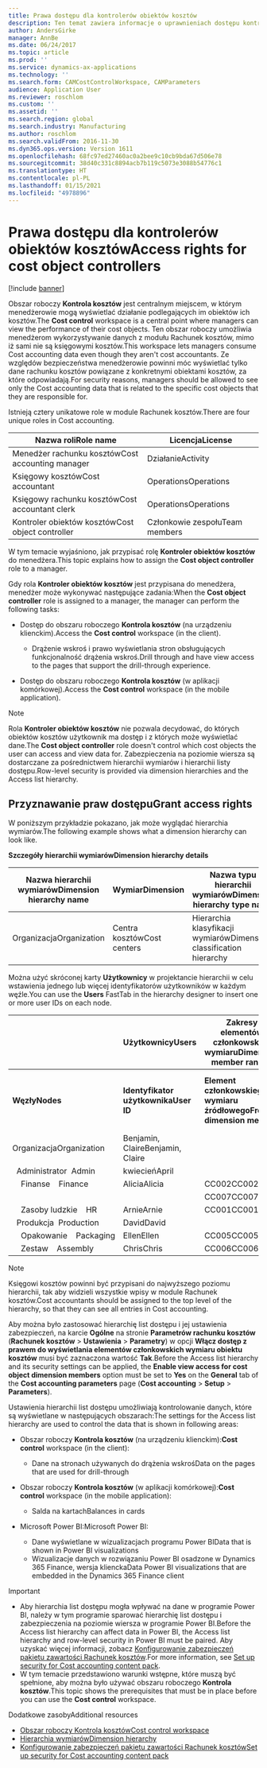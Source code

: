 ```yaml
---
title: Prawa dostępu dla kontrolerów obiektów kosztów
description: Ten temat zawiera informacje o uprawnieniach dostępu kontrolerów obiektu kosztów.
author: AndersGirke
manager: AnnBe
ms.date: 06/24/2017
ms.topic: article
ms.prod: ''
ms.service: dynamics-ax-applications
ms.technology: ''
ms.search.form: CAMCostControlWorkspace, CAMParameters
audience: Application User
ms.reviewer: roschlom
ms.custom: ''
ms.assetid: ''
ms.search.region: global
ms.search.industry: Manufacturing
ms.author: roschlom
ms.search.validFrom: 2016-11-30
ms.dyn365.ops.version: Version 1611
ms.openlocfilehash: 68fc97ed27460ac0a2bee9c10cb9bda67d506e78
ms.sourcegitcommit: 38d40c331c8894acb7b119c5073e3088b54776c1
ms.translationtype: HT
ms.contentlocale: pl-PL
ms.lasthandoff: 01/15/2021
ms.locfileid: "4978896"
---
```

# <a name="access-rights-for-cost-object-controllers"></a><span data-ttu-id="25903-103">Prawa dostępu dla kontrolerów obiektów kosztów</span><span class="sxs-lookup"><span data-stu-id="25903-103">Access rights for cost object controllers</span></span>

[!include [banner](../includes/banner.md)]

<span data-ttu-id="25903-104">Obszar roboczy **Kontrola kosztów** jest centralnym miejscem, w którym menedżerowie mogą wyświetlać działanie podlegających im obiektów ich kosztów.</span><span class="sxs-lookup"><span data-stu-id="25903-104">The **Cost control** workspace is a central point where managers can view the performance of their cost objects.</span></span> <span data-ttu-id="25903-105">Ten obszar roboczy umożliwia menedżerom wykorzystywanie danych z modułu Rachunek kosztów, mimo iż sami nie są księgowymi kosztów.</span><span class="sxs-lookup"><span data-stu-id="25903-105">This workspace lets managers consume Cost accounting data even though they aren't cost accountants.</span></span> <span data-ttu-id="25903-106">Ze względów bezpieczeństwa menedżerowie powinni móc wyświetlać tylko dane rachunku kosztów powiązane z konkretnymi obiektami kosztów, za które odpowiadają.</span><span class="sxs-lookup"><span data-stu-id="25903-106">For security reasons, managers should be allowed to see only the Cost accounting data that is related to the specific cost objects that they are responsible for.</span></span>

<span data-ttu-id="25903-107">Istnieją cztery unikatowe role w module Rachunek kosztów.</span><span class="sxs-lookup"><span data-stu-id="25903-107">There are four unique roles in Cost accounting.</span></span>

| <span data-ttu-id="25903-108">Nazwa roli</span><span class="sxs-lookup"><span data-stu-id="25903-108">Role name</span></span>               | <span data-ttu-id="25903-109">Licencja</span><span class="sxs-lookup"><span data-stu-id="25903-109">License</span></span>      |
|-------------------------|--------------|
| <span data-ttu-id="25903-110">Menedżer rachunku kosztów</span><span class="sxs-lookup"><span data-stu-id="25903-110">Cost accounting manager</span></span> | <span data-ttu-id="25903-111">Działanie</span><span class="sxs-lookup"><span data-stu-id="25903-111">Activity</span></span>     |
| <span data-ttu-id="25903-112">Księgowy kosztów</span><span class="sxs-lookup"><span data-stu-id="25903-112">Cost accountant</span></span>         | <span data-ttu-id="25903-113">Operations</span><span class="sxs-lookup"><span data-stu-id="25903-113">Operations</span></span>   |
| <span data-ttu-id="25903-114">Księgowy rachunku kosztów</span><span class="sxs-lookup"><span data-stu-id="25903-114">Cost accountant clerk</span></span>   | <span data-ttu-id="25903-115">Operations</span><span class="sxs-lookup"><span data-stu-id="25903-115">Operations</span></span>   |
| <span data-ttu-id="25903-116">Kontroler obiektów kosztów</span><span class="sxs-lookup"><span data-stu-id="25903-116">Cost object controller</span></span>  | <span data-ttu-id="25903-117">Członkowie zespołu</span><span class="sxs-lookup"><span data-stu-id="25903-117">Team members</span></span> |

<span data-ttu-id="25903-118">W tym temacie wyjaśniono, jak przypisać rolę **Kontroler obiektów kosztów** do menedżera.</span><span class="sxs-lookup"><span data-stu-id="25903-118">This topic explains how to assign the **Cost object controller** role to a manager.</span></span>

<span data-ttu-id="25903-119">Gdy rola **Kontroler obiektów kosztów** jest przypisana do menedżera, menedżer może wykonywać następujące zadania:</span><span class="sxs-lookup"><span data-stu-id="25903-119">When the **Cost object controller** role is assigned to a manager, the manager can perform the following tasks:</span></span>

- <span data-ttu-id="25903-120">Dostęp do obszaru roboczego **Kontrola kosztów** (na urządzeniu klienckim).</span><span class="sxs-lookup"><span data-stu-id="25903-120">Access the **Cost control** workspace (in the client).</span></span>

    - <span data-ttu-id="25903-121">Drążenie wskroś i prawo wyświetlania stron obsługujących funkcjonalność drążenia wskroś.</span><span class="sxs-lookup"><span data-stu-id="25903-121">Drill through and have view access to the pages that support the drill-through experience.</span></span>

- <span data-ttu-id="25903-122">Dostęp do obszaru roboczego **Kontrola kosztów** (w aplikacji komórkowej).</span><span class="sxs-lookup"><span data-stu-id="25903-122">Access the **Cost control** workspace (in the mobile application).</span></span>

> [!NOTE]
> <span data-ttu-id="25903-123">Rola **Kontroler obiektów kosztów** nie pozwala decydować, do których obiektów kosztów użytkownik ma dostęp i z których może wyświetlać dane.</span><span class="sxs-lookup"><span data-stu-id="25903-123">The **Cost object controller** role doesn't control which cost objects the user can access and view data for.</span></span> <span data-ttu-id="25903-124">Zabezpieczenia na poziomie wiersza są dostarczane za pośrednictwem hierarchii wymiarów i hierarchii listy dostępu.</span><span class="sxs-lookup"><span data-stu-id="25903-124">Row-level security is provided via dimension hierarchies and the Access list hierarchy.</span></span>

## <a name="grant-access-rights"></a><span data-ttu-id="25903-125">Przyznawanie praw dostępu</span><span class="sxs-lookup"><span data-stu-id="25903-125">Grant access rights</span></span>
<span data-ttu-id="25903-126">W poniższym przykładzie pokazano, jak może wyglądać hierarchia wymiarów.</span><span class="sxs-lookup"><span data-stu-id="25903-126">The following example shows what a dimension hierarchy can look like.</span></span>

<span data-ttu-id="25903-127">**Szczegóły hierarchii wymiarów**</span><span class="sxs-lookup"><span data-stu-id="25903-127">**Dimension hierarchy details**</span></span>

| <span data-ttu-id="25903-128">Nazwa hierarchii wymiarów</span><span class="sxs-lookup"><span data-stu-id="25903-128">Dimension hierarchy name</span></span> | <span data-ttu-id="25903-129">Wymiar</span><span class="sxs-lookup"><span data-stu-id="25903-129">Dimension</span></span>    | <span data-ttu-id="25903-130">Nazwa typu hierarchii wymiarów</span><span class="sxs-lookup"><span data-stu-id="25903-130">Dimension hierarchy type name</span></span>      | <span data-ttu-id="25903-131">Hierarchia list dostępu</span><span class="sxs-lookup"><span data-stu-id="25903-131">Access list hierarchy</span></span> |
|--------------------------|--------------|------------------------------------|-----------------------|
| <span data-ttu-id="25903-132">Organizacja</span><span class="sxs-lookup"><span data-stu-id="25903-132">Organization</span></span>             | <span data-ttu-id="25903-133">Centra kosztów</span><span class="sxs-lookup"><span data-stu-id="25903-133">Cost centers</span></span> | <span data-ttu-id="25903-134">Hierarchia klasyfikacji wymiarów</span><span class="sxs-lookup"><span data-stu-id="25903-134">Dimension classification hierarchy</span></span> | <span data-ttu-id="25903-135">**Tak**</span><span class="sxs-lookup"><span data-stu-id="25903-135">**Yes**</span></span>               |

<span data-ttu-id="25903-136">Można użyć skróconej karty **Użytkownicy** w projektancie hierarchii w celu wstawienia jednego lub więcej identyfikatorów użytkowników w każdym węźle.</span><span class="sxs-lookup"><span data-stu-id="25903-136">You can use the **Users** FastTab in the hierarchy designer to insert one or more user IDs on each node.</span></span>

|                                   | <span data-ttu-id="25903-137">Użytkownicy</span><span class="sxs-lookup"><span data-stu-id="25903-137">Users</span></span>            | <span data-ttu-id="25903-138">Zakresy elementów członkowskich wymiaru</span><span class="sxs-lookup"><span data-stu-id="25903-138">Dimension member ranges</span></span>   |                         |
|-----------------------------------|------------------|---------------------------|-------------------------|
| <span data-ttu-id="25903-139">**Węzły**</span><span class="sxs-lookup"><span data-stu-id="25903-139">**Nodes**</span></span>                         | <span data-ttu-id="25903-140">**Identyfikator użytkownika**</span><span class="sxs-lookup"><span data-stu-id="25903-140">**User ID**</span></span>      | <span data-ttu-id="25903-141">**Element członkowskiego wymiaru źródłowego**</span><span class="sxs-lookup"><span data-stu-id="25903-141">**From dimension member**</span></span> | <span data-ttu-id="25903-142">**Element członkowski wymiaru docelowego**</span><span class="sxs-lookup"><span data-stu-id="25903-142">**To dimension member**</span></span> |
| <span data-ttu-id="25903-143">Organizacja</span><span class="sxs-lookup"><span data-stu-id="25903-143">Organization</span></span>                      | <span data-ttu-id="25903-144">Benjamin, Claire</span><span class="sxs-lookup"><span data-stu-id="25903-144">Benjamin, Claire</span></span> |                           |                         |
| <span data-ttu-id="25903-145">&nbsp;&nbsp;Administrator</span><span class="sxs-lookup"><span data-stu-id="25903-145">&nbsp;&nbsp;Admin</span></span>                 | <span data-ttu-id="25903-146">kwiecień</span><span class="sxs-lookup"><span data-stu-id="25903-146">April</span></span>            |                           |                         |
| <span data-ttu-id="25903-147">&nbsp;&nbsp;&nbsp;&nbsp;Finanse</span><span class="sxs-lookup"><span data-stu-id="25903-147">&nbsp;&nbsp;&nbsp;&nbsp;Finance</span></span>   | <span data-ttu-id="25903-148">Alicia</span><span class="sxs-lookup"><span data-stu-id="25903-148">Alicia</span></span>           | <span data-ttu-id="25903-149">CC002</span><span class="sxs-lookup"><span data-stu-id="25903-149">CC002</span></span>                     | <span data-ttu-id="25903-150">CC003</span><span class="sxs-lookup"><span data-stu-id="25903-150">CC003</span></span>                   |
|                                   |                  | <span data-ttu-id="25903-151">CC007</span><span class="sxs-lookup"><span data-stu-id="25903-151">CC007</span></span>                     | <span data-ttu-id="25903-152">CC007</span><span class="sxs-lookup"><span data-stu-id="25903-152">CC007</span></span>                   |
| <span data-ttu-id="25903-153">&nbsp;&nbsp;&nbsp;&nbsp;Zasoby ludzkie</span><span class="sxs-lookup"><span data-stu-id="25903-153">&nbsp;&nbsp;&nbsp;&nbsp;HR</span></span>        | <span data-ttu-id="25903-154">Arnie</span><span class="sxs-lookup"><span data-stu-id="25903-154">Arnie</span></span>            | <span data-ttu-id="25903-155">CC001</span><span class="sxs-lookup"><span data-stu-id="25903-155">CC001</span></span>                     | <span data-ttu-id="25903-156">CC001</span><span class="sxs-lookup"><span data-stu-id="25903-156">CC001</span></span>                   |
| <span data-ttu-id="25903-157">&nbsp;&nbsp;Produkcja</span><span class="sxs-lookup"><span data-stu-id="25903-157">&nbsp;&nbsp;Production</span></span>            | <span data-ttu-id="25903-158">David</span><span class="sxs-lookup"><span data-stu-id="25903-158">David</span></span>            |                           |                         |
| <span data-ttu-id="25903-159">&nbsp;&nbsp;&nbsp;&nbsp;Opakowanie</span><span class="sxs-lookup"><span data-stu-id="25903-159">&nbsp;&nbsp;&nbsp;&nbsp;Packaging</span></span> | <span data-ttu-id="25903-160">Ellen</span><span class="sxs-lookup"><span data-stu-id="25903-160">Ellen</span></span>            | <span data-ttu-id="25903-161">CC005</span><span class="sxs-lookup"><span data-stu-id="25903-161">CC005</span></span>                     | <span data-ttu-id="25903-162">CC005</span><span class="sxs-lookup"><span data-stu-id="25903-162">CC005</span></span>                   |
| <span data-ttu-id="25903-163">&nbsp;&nbsp;&nbsp;&nbsp;Zestaw</span><span class="sxs-lookup"><span data-stu-id="25903-163">&nbsp;&nbsp;&nbsp;&nbsp;Assembly</span></span>  | <span data-ttu-id="25903-164">Chris</span><span class="sxs-lookup"><span data-stu-id="25903-164">Chris</span></span>            | <span data-ttu-id="25903-165">CC006</span><span class="sxs-lookup"><span data-stu-id="25903-165">CC006</span></span>                     | <span data-ttu-id="25903-166">CC006</span><span class="sxs-lookup"><span data-stu-id="25903-166">CC006</span></span>                   |

> [!NOTE]
> <span data-ttu-id="25903-167">Księgowi kosztów powinni być przypisani do najwyższego poziomu hierarchii, tak aby widzieli wszystkie wpisy w module Rachunek kosztów.</span><span class="sxs-lookup"><span data-stu-id="25903-167">Cost accountants should be assigned to the top level of the hierarchy, so that they can see all entries in Cost accounting.</span></span>

<span data-ttu-id="25903-168">Aby można było zastosować hierarchię list dostępu i jej ustawienia zabezpieczeń, na karcie **Ogólne** na stronie **Parametrów rachunku kosztów** (**Rachunek kosztów** > **Ustawienia** > **Parametry**) w opcji **Włącz dostęp z prawem do wyświetlania elementów członkowskich wymiaru obiektu kosztów** musi być zaznaczona wartość **Tak**.</span><span class="sxs-lookup"><span data-stu-id="25903-168">Before the Access list hierarchy and its security settings can be applied, the **Enable view access for cost object dimension members** option must be set to **Yes** on the **General** tab of the **Cost accounting parameters** page (**Cost accounting** > **Setup** > **Parameters**).</span></span>

<span data-ttu-id="25903-169">Ustawienia hierarchii list dostępu umożliwiają kontrolowanie danych, które są wyświetlane w następujących obszarach:</span><span class="sxs-lookup"><span data-stu-id="25903-169">The settings for the Access list hierarchy are used to control the data that is shown in following areas:</span></span>

- <span data-ttu-id="25903-170">Obszar roboczy **Kontrola kosztów** (na urządzeniu klienckim):</span><span class="sxs-lookup"><span data-stu-id="25903-170">**Cost control** workspace (in the client):</span></span>

    - <span data-ttu-id="25903-171">Dane na stronach używanych do drążenia wskroś</span><span class="sxs-lookup"><span data-stu-id="25903-171">Data on the pages that are used for drill-through</span></span>

- <span data-ttu-id="25903-172">Obszar roboczy **Kontrola kosztów** (w aplikacji komórkowej):</span><span class="sxs-lookup"><span data-stu-id="25903-172">**Cost control** workspace (in the mobile application):</span></span>

    - <span data-ttu-id="25903-173">Salda na kartach</span><span class="sxs-lookup"><span data-stu-id="25903-173">Balances in cards</span></span>

- <span data-ttu-id="25903-174">Microsoft Power BI:</span><span class="sxs-lookup"><span data-stu-id="25903-174">Microsoft Power BI:</span></span>

    - <span data-ttu-id="25903-175">Dane wyświetlane w wizualizacjach programu Power BI</span><span class="sxs-lookup"><span data-stu-id="25903-175">Data that is shown in Power BI visualizations</span></span>
    - <span data-ttu-id="25903-176">Wizualizacje danych w rozwiązaniu Power BI osadzone w Dynamics 365 Finance, wersja kliencka</span><span class="sxs-lookup"><span data-stu-id="25903-176">Data Power BI visualizations that are embedded in the Dynamics 365 Finance client</span></span>

> [!IMPORTANT]
> - <span data-ttu-id="25903-177">Aby hierarchia list dostępu mogła wpływać na dane w programie Power BI, należy w tym programie sparować hierarchię list dostępu i zabezpieczenia na poziomie wiersza w programie Power BI.</span><span class="sxs-lookup"><span data-stu-id="25903-177">Before the Access list hierarchy can affect data in Power BI, the Access list hierarchy and row-level security in Power BI must be paired.</span></span> <span data-ttu-id="25903-178">Aby uzyskać więcej informacji, zobacz [Konfigurowanie zabezpieczeń pakietu zawartości Rachunek kosztów](../../dev-itpro/analytics/setup-security-cost-accounting-content-pack.md).</span><span class="sxs-lookup"><span data-stu-id="25903-178">For more information, see [Set up security for Cost accounting content pack](../../dev-itpro/analytics/setup-security-cost-accounting-content-pack.md).</span></span>
> - <span data-ttu-id="25903-179">W tym temacie przedstawiono warunki wstępne, które muszą być spełnione, aby można było używać obszaru roboczego **Kontrola kosztów**.</span><span class="sxs-lookup"><span data-stu-id="25903-179">This topic shows the prerequisites that must be in place before you can use the **Cost control** workspace.</span></span>

<span data-ttu-id="25903-180">Dodatkowe zasoby</span><span class="sxs-lookup"><span data-stu-id="25903-180">Additional resources</span></span>

- [<span data-ttu-id="25903-181">Obszar roboczy Kontrola kosztów</span><span class="sxs-lookup"><span data-stu-id="25903-181">Cost control workspace</span></span>](cost-control-workspace.md)
- [<span data-ttu-id="25903-182">Hierarchia wymiarów</span><span class="sxs-lookup"><span data-stu-id="25903-182">Dimension hierarchy</span></span>](dimension-hierarchy.md)
- [<span data-ttu-id="25903-183">Konfigurowanie zabezpieczeń pakietu zawartości Rachunek kosztów</span><span class="sxs-lookup"><span data-stu-id="25903-183">Set up security for Cost accounting content pack</span></span>](../../dev-itpro/analytics/setup-security-cost-accounting-content-pack.md)
